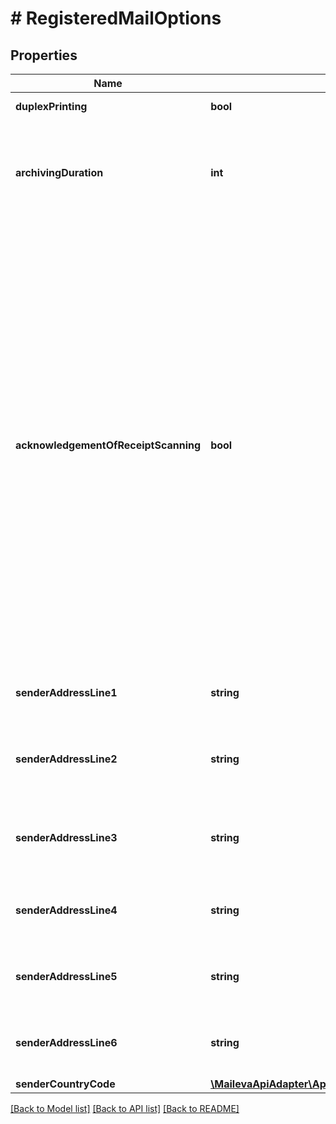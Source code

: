# # RegisteredMailOptions

## Properties

Name | Type | Description | Notes
------------ | ------------- | ------------- | -------------
**duplexPrinting** | **bool** | Impression recto verso | [optional] [default to true]
**archivingDuration** | **int** | Durée d&#39;archivage optionnelle pour envoi papier (en années). Par défaut, elle est à 0. | [optional] [default to self::ARCHIVING_DURATION_0]
**acknowledgementOfReceiptScanning** | **bool** | Gestion électronique des avis de réception (AR). Cette option indique que Maileva doit recevoir, numériser, mettre en ligne l’image et archiver physiquement les Avis de Réception. Pour cela, la première ligne de l’adresse de l’expéditeur sera conservée, mais les 5 autres lignes et le pays seront remplacés par l’adresse de Maileva. Cette option nécessite que l’option avis de réception soit activée. | [optional] [default to false]
**senderAddressLine1** | **string** | Ligne d&#39;adresse n°1 (Société) de l&#39;expéditeur |
**senderAddressLine2** | **string** | Ligne d&#39;adresse n°2 (Civilité, Prénom, Nom) de l&#39;expéditeur | [optional]
**senderAddressLine3** | **string** | Ligne d&#39;adresse n°3 (Résidence, Bâtiement ...) de l&#39;expéditeur | [optional]
**senderAddressLine4** | **string** | Ligne d&#39;adresse n°4 (N° et libellé de la voie) de l&#39;expéditeur | [optional]
**senderAddressLine5** | **string** | Ligne d&#39;adresse n°5 (Lieu dit, BP...) de l&#39;expéditeur | [optional]
**senderAddressLine6** | **string** | Ligne d&#39;adresse n°6 (Code postal et ville) de l&#39;expéditeur |
**senderCountryCode** | [**\MailevaApiAdapter\App\Client\MailevaCoproClient\Model\CountryCode**](CountryCode.md) |  | [optional]

[[Back to Model list]](../../README.md#models) [[Back to API list]](../../README.md#endpoints) [[Back to README]](../../README.md)
